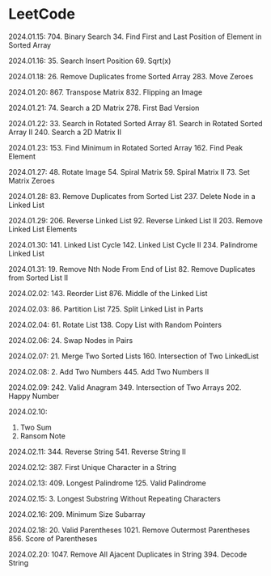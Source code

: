 # LeetCode

2024.01.15:
704. Binary Search
34. Find First and Last Position of Element in Sorted Array

2024.01.16:
35. Search Insert Position
69. Sqrt(x)

2024.01.18:
26. Remove Duplicates frome Sorted Array
283. Move Zeroes

2024.01.20:
867. Transpose Matrix
832. Flipping an Image

2024.01.21:
74. Search a 2D Matrix
278. First Bad Version

2024.01.22:
33. Search in Rotated Sorted Array
81. Search in Rotated Sorted Array II
240. Search a 2D Matrix II


2024.01.23:
153. Find Minimum in Rotated Sorted Array
162. Find Peak Element

2024.01.27:
48. Rotate Image
54. Spiral Matrix
59. Spiral Matrix II
73. Set Matrix Zeroes

2024.01.28:
83. Remove Duplicates from Sorted List
237. Delete Node in a Linked List

2024.01.29:
206. Reverse Linked List
92. Reverse Linked List II
203. Remove Linked List Elements

2024.01.30:
141. Linked List Cycle
142. Linked List Cycle II
234. Palindrome Linked List


2024.01.31:
19. Remove Nth Node From End of List
82. Remove Duplicates from Sorted List II

2024.02.02:
143. Reorder List
876. Middle of the Linked List

2024.02.03:
86. Partition List
725. Split Linked List in Parts

2024.02.04:
61. Rotate List
138. Copy List with Random Pointers

2024.02.06:
24. Swap Nodes in Pairs

2024.02.07:
21. Merge Two Sorted Lists
160. Intersection of Two LinkedList

2024.02.08:
2. Add Two Numbers
445. Add Two Numbers II

2024.02.09:
242. Valid Anagram
349. Intersection of Two Arrays
202. Happy Number

2024.02.10:
1. Two Sum
383. Ransom Note

2024.02.11:
344. Reverse String
541. Reverse String II

2024.02.12:
387. First Unique Character in a String

2024.02.13:
409. Longest Palindrome
125. Valid Palindrome

2024.02.15:
3. Longest Substring Without Repeating Characters

2024.02.16:
209. Minimum Size Subarray

2024.02.18:
20. Valid Parentheses
1021. Remove Outermost Parentheses
856. Score of Parentheses

2024.02.20:
1047. Remove All Ajacent Duplicates in String
394. Decode String